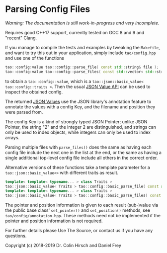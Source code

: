 # Parsing Config Files

*Warning: The documentation is still work-in-progress and very incomplete.*

Requires good C++17 support, currently tested on GCC 8 and 9 and "recent" Clang.

If you manage to compile the tests and examples by tweaking the `Makefile`, and want to try this out in your application, simply include `tao/config.hpp` and use one of the functions

```c++
tao::config:value tao::config::parse_file( const std::string& file );
tao::config:value tao::config::parse_files( const std::vector< std::string >& files );
```

to obtain a `tao::config::value`, which is a `tao::json::basic_value< tao::config::traits >`.
Then the usual [JSON Value API](https://github.com/taocpp/json) can be used to inspect the obtained config.

The returned [JSON Values](https://github.com/taocpp/json) use the JSON library's annotation feature to annotate the values with a config Key, and the filename and position they were parsed from.

The config Key is a kind of strongly typed JSON Pointer; unlike JSON Pointer, the string "2" and the integer 2 are distinguished, and strings can only be used to index objects, while integers can only be used to index arrays.

Parsing multiple files with `parse_files()` does the same as having each config file include the next one in the list at the end, or the same as having a single additional top-level config file include all others in the correct order.

Alternative versions of these functions take a template parameter for a `tao::json::basic_value<>` with different traits as result.

```c++
template< template< typename... > class Traits >
tao::json::basic_value< Traits > tao::config::basic_parse_file( const std::string& file );
template< template< typename... > class Traits >
tao::json::basic_value< Traits > tao::config::basic_parse_files( const std::vector< std::string >& files );
```

The pointer and position information is given to each result (sub-)value via the public base class' `set_pointer()` and `set_position()` methods, see `tao/config/annotation.hpp`.
These methods need not be implemented if the pointer and position information is not required.

For further details please Use The Source, or contact us if you have any questions.

Copyright (c) 2018-2019 Dr. Colin Hirsch and Daniel Frey
